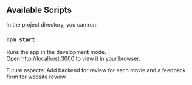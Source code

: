 ## Available Scripts 

In the project directory, you can run: 

### `npm start` 

Runs the app in the development mode.\
Open [http://localhost:3000](http://localhost:3000) to view it in your browser.

Future aspects: Add backend for review for each movie and a feedback form for website review. 

